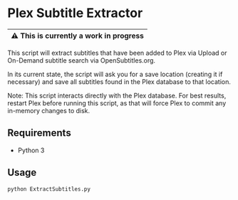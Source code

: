 # Plex Subtitle Extractor

| :warning: This is currently a work in progress |
|---|

This script will extract subtitles that have been added to Plex via Upload or On-Demand subtitle search via OpenSubtitles.org.

In its current state, the script will ask you for a save location (creating it if necessary) and save all subtitles found in the Plex database to that location.

Note: This script interacts directly with the Plex database. For best results, restart Plex before running this script, as that will force Plex to commit any in-memory changes to disk.

## Requirements

* Python 3

## Usage

```bash
python ExtractSubtitles.py
```